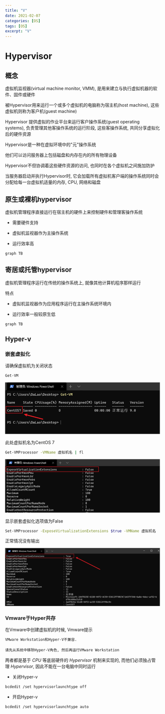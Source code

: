 ```yaml
---
title: "V"
date: 2021-02-07
categories: [OS]
tags: [OS]
excerpt: "V"
---
```


# Hypervisor

## 概念

虚拟机监视器(virtual machine monitor, VMM), 是用来建立与执行虚拟机器的软件、固件或硬件

被Hypervisor用来运行一个或多个虚拟机的电脑称为宿主机(host machine), 这些虚拟机则称为客户机(guest machine)

Hypervisor 提供虚拟的作业平台来运行客户操作系统(guest operating systems), 负责管理其他客操作系统的运行阶段, 这些客操作系统, 共同分享虚拟化后的硬件资源

Hypervisor是一种在虚拟环境中的"元"操作系统

他们可以访问服务器上包括磁盘和内存在内的所有物理设备

Hypervisor不但协调着这些硬件资源的访问, 也同时在各个虚拟机之间施加防护

当服务器启动并执行Hypervisor时, 它会加载所有虚拟机客户端的操作系统同时会分配给每一台虚拟机适量的内存, CPU, 网络和磁盘

## 原生或裸机hypervisor

虚拟机管理程序直接运行在宿主机的硬件上来控制硬件和管理客操作系统

- 需要硬件支持

- 虚拟机监视器作为主操作系统

- 运行效率高

```mermaid
graph TB

```

## 寄居或托管hypervisor

虚拟机管理程序运行在传统的操作系统上, 就像其他计算机程序那样运行

特点

- 虚拟机监视器作为应用程序运行在主操作系统环境内

- 运行效率一般较原生低

```mermaid
graph TB

```


## Hyper-v

### 嵌套虚拟化

请确保虚拟机为关闭状态
  
```sh
Get-VM
```

![](https://raw.githubusercontent.com/dmjcb/SelfImgur/main/20210207140309.png)

此处虚拟机名为CentOS 7

```sh
Get-VMProcessor -VMName 虚拟机名 | fl
```

![](https://raw.githubusercontent.com/dmjcb/SelfImgur/main/20210207140508.png)

显示嵌套虚拟化选项值为False

```sh
Set-VMProcessor -ExposeVirtualizationExtensions $true -VMName 虚拟机名
```

正常情况没有输出

![](https://raw.githubusercontent.com/dmjcb/SelfImgur/main/20210207140853.png)

### Vmware于Hyper共存

在Vmware中创建虚拟机的时候, Vmware提示

```sh
VMware Workstation和Hyper-V不兼容.

请先从系统中移除Hyper-V角色, 然后再运行VMware Workstation
```

两者都是基于 $CPU$ 等底层硬件的 $Hypervisor$ 机制来实现的, 而他们必须独占管理 $Hypervisor$, 因此不能在一台电脑中同时运行

- 关闭Hyper-v

```sh
bcdedit /set hypervisorlaunchtype off
```

- 开启Hyper-v

```sh
bcdedit /set hypervisorlaunchtype auto
```

